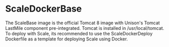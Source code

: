 # ScaleDockerBase
The ScaleBase image is the official Tomcat 8 image with Unison's Tomcat LastMile component pre-integrated.  Tomcat is installed in /usr/local/tomcat.  To deploy with Scale, its recommended to use the ScaleDockerDeploy Dockerfile as a template for deploying Scale using Docker.  
